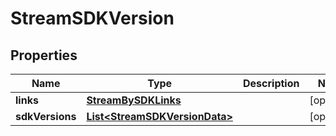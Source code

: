 
# StreamSDKVersion

## Properties
Name | Type | Description | Notes
------------ | ------------- | ------------- | -------------
**links** | [**StreamBySDKLinks**](StreamBySDKLinks.md) |  |  [optional]
**sdkVersions** | [**List&lt;StreamSDKVersionData&gt;**](StreamSDKVersionData.md) |  |  [optional]



